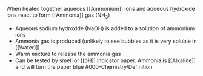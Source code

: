 When heated together aqueous [[Ammonium]] ions and aqueous hydroxide ions react to form [[Ammonia]] gas (NH<sub>3</sub>)
- Aqueous sodium hydroxide (NaOH) is added to a solution of ammonium ions
- Ammonia gas is produced (unlikely to see bubbles as it is very soluble in [[Water]])
- Warm mixture to release the ammonia gas
- Can be tested by smell or [[pH]] indicator paper. Ammonia is [[Alkaline]] and will turn the paper blue
#000-Chemistry/Definition